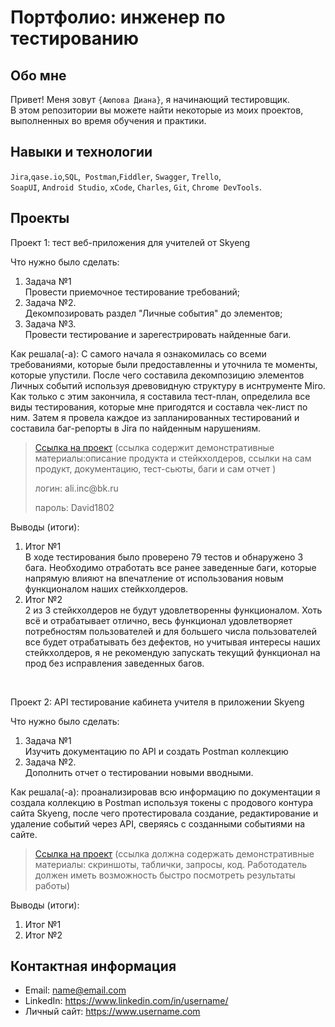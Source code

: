 # Портфолио: инженер по тестированию

## Обо мне 

Привет! Меня зовут ``{Аюпова Диана}``, я начинающий тестировщик. <br>
В этом репозитории вы можете найти некоторые из моих проектов, выполненных во время обучения и практики.
<br>

## Навыки и технологии
``Jira``,``qase.io``,``SQL``,`` Postman``,``Fiddler``, ``Swagger``, ``Trello``, <br>
``SoapUI``, ``Android Studio``, ``xCode``, ``Charles``, ``Git``, ``Chrome DevTools``.




## Проекты

<p> Проект 1: тест веб-приложения для учителей от Skyeng</p>
<p>Что нужно было сделать:<p>
<ol>
  <li>Задача №1</li>
        Провести приемочное тестирование требований;
  <li>Задача №2.</li>
        Декомпозировать раздел "Личные события" до элементов;
 <li>Задача №3.</li>
        Провести тестирование и зарегестрировать найденные баги.
</ol>

<p>Как решала(-а): С самого начала я ознакомилась со всеми требованиями, которые были предоставленны и уточнила те моменты, которые упустили. После чего составила декомпозицию элементов Личных событий используя древовидную структуру в иснтрументе Miro. 
Как только с этим закончила, я составила тест-план, определила все виды тестирования, которые мне пригодятся и составла чек-лист по ним. 
Затем я провела каждое из запланированных тестирований и составила баг-репорты в Jira по найденным нарушениям. <p>

> <a href="(https://qa-bug-report-diana.atlassian.net/wiki/spaces/~701213281da8a52fb4cd5981db172d484c5a0/pages/1343501/1+2)">Ссылка на проект</a>
  (ссылка содержит демонстративные материалы:описание продукта и стейкхолдеров, ссылки на сам продукт, документацию, тест-сьюты, баги и сам отчет )
> <p> логин: ali.inc@bk.ru </p>
> <p> пароль: David1802 </p>
 
 <p>Выводы (итоги):<p>
<ol>
  <li>Итог №1</li>
        В ходе тестирования было проверено 79 тестов и обнаружено 3 бага.
        Необходимо отработать все ранее заведенные баги, которые напрямую влияют на впечатление от использования новым функционалом наших стейкхолдеров.
  <li>Итог №2</li>
        2 из 3 стейкхолдеров не будут удовлетворенны функционалом. Хоть всё и отрабатывает отлично, весь функционал удовлетворяет потребностям пользователей и для большего числа пользователей все будет отрабатывать без дефектов, но учитывая интересы наших стейкхолдеров, я не рекомендую запускать текущий функционал на прод без исправления заведенных багов. 
</ol>


<br> 

<p> Проект 2: API тестирование кабинета учителя в приложении Skyeng</p>
<p>Что нужно было сделать:<p>
<ol>
  <li>Задача №1</li>
        Изучить документацию по API и создать Postman коллекцию
  <li>Задача №2.</li>
        Дополнить отчет о тестировании новыми вводными. 
</ol>

<p>Как решала(-а): проанализировав всю информацию по документации я создала коллекцию в Postman используя токены с продового контура сайта Skyeng, после чего протестировала создание, редактирование и удаление событий через API, сверяясь с созданными событиями на сайте. <p>

>  <a href="https://fogen.notion.site/fogen/1-2-Web-REST-API-Postman-5f1700d11e1840b2a4e244b38cb0190f">Ссылка на проект</a>
  (ссылка должна содержать демонстративные материалы: скриншоты, таблички, запросы, код. Работодатель должен иметь возможность быстро посмотреть результаты работы)
> 
 
 <p>Выводы (итоги):<p>
<ol>
  <li>Итог №1</li>
  <li>Итог №2</li>
</ol>



## Контактная информация
- Email: name@email.com
- LinkedIn: https://www.linkedin.com/in/username/
- Личный сайт: https://www.username.com
